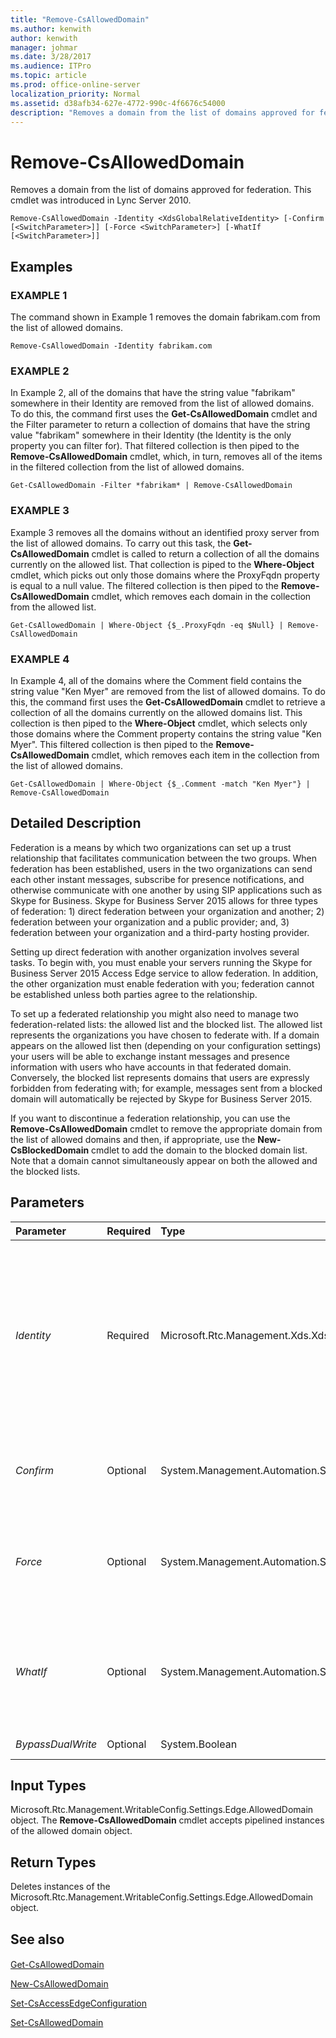 ```yaml
---
title: "Remove-CsAllowedDomain"
ms.author: kenwith
author: kenwith
manager: johmar
ms.date: 3/28/2017
ms.audience: ITPro
ms.topic: article
ms.prod: office-online-server
localization_priority: Normal
ms.assetid: d38afb34-627e-4772-990c-4f6676c54000
description: "Removes a domain from the list of domains approved for federation. This cmdlet was introduced in Lync Server 2010."
---
```


# Remove-CsAllowedDomain
 
Removes a domain from the list of domains approved for federation. This cmdlet was introduced in Lync Server 2010.
  
```
Remove-CsAllowedDomain -Identity <XdsGlobalRelativeIdentity> [-Confirm [<SwitchParameter>]] [-Force <SwitchParameter>] [-WhatIf [<SwitchParameter>]]

```

## Examples

### EXAMPLE 1

The command shown in Example 1 removes the domain fabrikam.com from the list of allowed domains. 
  
```
Remove-CsAllowedDomain -Identity fabrikam.com
```

### EXAMPLE 2

In Example 2, all of the domains that have the string value "fabrikam" somewhere in their Identity are removed from the list of allowed domains. To do this, the command first uses the **Get-CsAllowedDomain** cmdlet and the Filter parameter to return a collection of domains that have the string value "fabrikam" somewhere in their Identity (the Identity is the only property you can filter for). That filtered collection is then piped to the **Remove-CsAllowedDomain** cmdlet, which, in turn, removes all of the items in the filtered collection from the list of allowed domains.
  
```
Get-CsAllowedDomain -Filter *fabrikam* | Remove-CsAllowedDomain
```

### EXAMPLE 3

Example 3 removes all the domains without an identified proxy server from the list of allowed domains. To carry out this task, the **Get-CsAllowedDomain** cmdlet is called to return a collection of all the domains currently on the allowed list. That collection is piped to the **Where-Object** cmdlet, which picks out only those domains where the ProxyFqdn property is equal to a null value. The filtered collection is then piped to the **Remove-CsAllowedDomain** cmdlet, which removes each domain in the collection from the allowed list.
  
```
Get-CsAllowedDomain | Where-Object {$_.ProxyFqdn -eq $Null} | Remove-CsAllowedDomain 
```

### EXAMPLE 4

In Example 4, all of the domains where the Comment field contains the string value "Ken Myer" are removed from the list of allowed domains. To do this, the command first uses the **Get-CsAllowedDomain** cmdlet to retrieve a collection of all the domains currently on the allowed domains list. This collection is then piped to the **Where-Object** cmdlet, which selects only those domains where the Comment property contains the string value "Ken Myer". This filtered collection is then piped to the **Remove-CsAllowedDomain** cmdlet, which removes each item in the collection from the list of allowed domains.
  
```
Get-CsAllowedDomain | Where-Object {$_.Comment -match "Ken Myer"} | Remove-CsAllowedDomain 
```

## Detailed Description

Federation is a means by which two organizations can set up a trust relationship that facilitates communication between the two groups. When federation has been established, users in the two organizations can send each other instant messages, subscribe for presence notifications, and otherwise communicate with one another by using SIP applications such as Skype for Business. Skype for Business Server 2015 allows for three types of federation: 1) direct federation between your organization and another; 2) federation between your organization and a public provider; and, 3) federation between your organization and a third-party hosting provider.
  
Setting up direct federation with another organization involves several tasks. To begin with, you must enable your servers running the Skype for Business Server 2015 Access Edge service to allow federation. In addition, the other organization must enable federation with you; federation cannot be established unless both parties agree to the relationship.
  
To set up a federated relationship you might also need to manage two federation-related lists: the allowed list and the blocked list. The allowed list represents the organizations you have chosen to federate with. If a domain appears on the allowed list then (depending on your configuration settings) your users will be able to exchange instant messages and presence information with users who have accounts in that federated domain. Conversely, the blocked list represents domains that users are expressly forbidden from federating with; for example, messages sent from a blocked domain will automatically be rejected by Skype for Business Server 2015.
  
If you want to discontinue a federation relationship, you can use the **Remove-CsAllowedDomain** cmdlet to remove the appropriate domain from the list of allowed domains and then, if appropriate, use the **New-CsBlockedDomain** cmdlet to add the domain to the blocked domain list. Note that a domain cannot simultaneously appear on both the allowed and the blocked lists.
  
## Parameters

|**Parameter**|**Required**|**Type**|**Description**|
|:-----|:-----|:-----|:-----|
| _Identity_ <br/> |Required  <br/> |Microsoft.Rtc.Management.Xds.XdsGlobalRelativeIdentity  <br/> |Fully qualified domain name (FQDN) of the domain to be removed from the allowed list; for example, fabrikam.com. You cannot use wildcards when specifying a domain Identity.  <br/> |
| _Confirm_ <br/> |Optional  <br/> |System.Management.Automation.SwitchParameter  <br/> |Prompts you for confirmation before executing the command.  <br/> |
| _Force_ <br/> |Optional  <br/> |System.Management.Automation.SwitchParameter  <br/> |Suppresses the display of any non-fatal error message that might occur when running the command.  <br/> |
| _WhatIf_ <br/> |Optional  <br/> |System.Management.Automation.SwitchParameter  <br/> |Describes what would happen if you executed the command without actually executing the command.  <br/> |
| _BypassDualWrite_ <br/> |Optional  <br/> |System.Boolean  <br/> |PARAMVALUE: $true | $false  <br/> |
   
## Input Types

Microsoft.Rtc.Management.WritableConfig.Settings.Edge.AllowedDomain object. The **Remove-CsAllowedDomain** cmdlet accepts pipelined instances of the allowed domain object.
  
## Return Types

Deletes instances of the Microsoft.Rtc.Management.WritableConfig.Settings.Edge.AllowedDomain object.
  
## See also

#### 

[Get-CsAllowedDomain](get-csalloweddomain.md)
  
[New-CsAllowedDomain](new-csalloweddomain.md)
  
[Set-CsAccessEdgeConfiguration](set-csaccessedgeconfiguration.md)
  
[Set-CsAllowedDomain](set-csalloweddomain.md)

